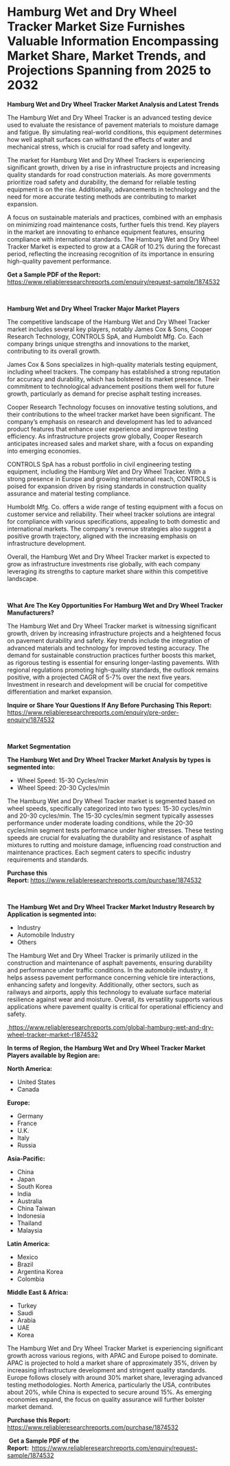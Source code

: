 <p><h1>Hamburg Wet and Dry Wheel Tracker Market Size Furnishes Valuable Information Encompassing Market Share, Market Trends, and Projections Spanning from 2025 to 2032</h1></p><p><strong>Hamburg Wet and Dry Wheel Tracker Market Analysis and Latest Trends</strong></p>
<p><p>The Hamburg Wet and Dry Wheel Tracker is an advanced testing device used to evaluate the resistance of pavement materials to moisture damage and fatigue. By simulating real-world conditions, this equipment determines how well asphalt surfaces can withstand the effects of water and mechanical stress, which is crucial for road safety and longevity. </p><p>The market for Hamburg Wet and Dry Wheel Trackers is experiencing significant growth, driven by a rise in infrastructure projects and increasing quality standards for road construction materials. As more governments prioritize road safety and durability, the demand for reliable testing equipment is on the rise. Additionally, advancements in technology and the need for more accurate testing methods are contributing to market expansion.</p><p>A focus on sustainable materials and practices, combined with an emphasis on minimizing road maintenance costs, further fuels this trend. Key players in the market are innovating to enhance equipment features, ensuring compliance with international standards. The Hamburg Wet and Dry Wheel Tracker Market is expected to grow at a CAGR of 10.2% during the forecast period, reflecting the increasing recognition of its importance in ensuring high-quality pavement performance.</p></p>
<p><strong>Get a Sample PDF of the Report:&nbsp;</strong> <a href="https://www.reliableresearchreports.com/enquiry/request-sample/1874532?utm_campaign=3276&utm_medium=2&utm_source=Github&utm_content=ia&utm_term=12042025&utm_id=hamburg-wet-and-dry-wheel-tracker">https://www.reliableresearchreports.com/enquiry/request-sample/1874532</a></p>
<p>&nbsp;</p>
<p><strong>Hamburg Wet and Dry Wheel Tracker Major Market Players</strong></p>
<p><p>The competitive landscape of the Hamburg Wet and Dry Wheel Tracker market includes several key players, notably James Cox & Sons, Cooper Research Technology, CONTROLS SpA, and Humboldt Mfg. Co. Each company brings unique strengths and innovations to the market, contributing to its overall growth.</p><p>James Cox & Sons specializes in high-quality materials testing equipment, including wheel trackers. The company has established a strong reputation for accuracy and durability, which has bolstered its market presence. Their commitment to technological advancement positions them well for future growth, particularly as demand for precise asphalt testing increases.</p><p>Cooper Research Technology focuses on innovative testing solutions, and their contributions to the wheel tracker market have been significant. The company’s emphasis on research and development has led to advanced product features that enhance user experience and improve testing efficiency. As infrastructure projects grow globally, Cooper Research anticipates increased sales and market share, with a focus on expanding into emerging economies.</p><p>CONTROLS SpA has a robust portfolio in civil engineering testing equipment, including the Hamburg Wet and Dry Wheel Tracker. With a strong presence in Europe and growing international reach, CONTROLS is poised for expansion driven by rising standards in construction quality assurance and material testing compliance.</p><p>Humboldt Mfg. Co. offers a wide range of testing equipment with a focus on customer service and reliability. Their wheel tracker solutions are integral for compliance with various specifications, appealing to both domestic and international markets. The company's revenue strategies also suggest a positive growth trajectory, aligned with the increasing emphasis on infrastructure development.</p><p>Overall, the Hamburg Wet and Dry Wheel Tracker market is expected to grow as infrastructure investments rise globally, with each company leveraging its strengths to capture market share within this competitive landscape.</p></p>
<p>&nbsp;</p>
<p><strong>What Are The Key Opportunities For Hamburg Wet and Dry Wheel Tracker Manufacturers?</strong></p>
<p><p>The Hamburg Wet and Dry Wheel Tracker market is witnessing significant growth, driven by increasing infrastructure projects and a heightened focus on pavement durability and safety. Key trends include the integration of advanced materials and technology for improved testing accuracy. The demand for sustainable construction practices further boosts this market, as rigorous testing is essential for ensuring longer-lasting pavements. With regional regulations promoting high-quality standards, the outlook remains positive, with a projected CAGR of 5-7% over the next five years. Investment in research and development will be crucial for competitive differentiation and market expansion.</p></p>
<p><strong>Inquire or Share Your Questions If Any Before Purchasing This Report:</strong> <a href="https://www.reliableresearchreports.com/enquiry/pre-order-enquiry/1874532?utm_campaign=3276&utm_medium=2&utm_source=Github&utm_content=ia&utm_term=12042025&utm_id=hamburg-wet-and-dry-wheel-tracker">https://www.reliableresearchreports.com/enquiry/pre-order-enquiry/1874532</a></p>
<p>&nbsp;</p>
<p><strong>Market Segmentation</strong></p>
<p><strong>The Hamburg Wet and Dry Wheel Tracker Market Analysis by types is segmented into:</strong></p>
<p><ul><li>Wheel Speed: 15-30 Cycles/min</li><li>Wheel Speed: 20-30 Cycles/min</li></ul></p>
<p><p>The Hamburg Wet and Dry Wheel Tracker market is segmented based on wheel speeds, specifically categorized into two types: 15-30 cycles/min and 20-30 cycles/min. The 15-30 cycles/min segment typically assesses performance under moderate loading conditions, while the 20-30 cycles/min segment tests performance under higher stresses. These testing speeds are crucial for evaluating the durability and resistance of asphalt mixtures to rutting and moisture damage, influencing road construction and maintenance practices. Each segment caters to specific industry requirements and standards.</p></p>
<p><strong>Purchase this Report:&nbsp;</strong><a href="https://www.reliableresearchreports.com/purchase/1874532?utm_campaign=3276&utm_medium=2&utm_source=Github&utm_content=ia&utm_term=12042025&utm_id=hamburg-wet-and-dry-wheel-tracker">https://www.reliableresearchreports.com/purchase/1874532</a></p>
<p>&nbsp;</p>
<p><strong>The Hamburg Wet and Dry Wheel Tracker Market Industry Research by Application is segmented into:</strong></p>
<p><ul><li>Industry</li><li>Automobile Industry</li><li>Others</li></ul></p>
<p><p>The Hamburg Wet and Dry Wheel Tracker is primarily utilized in the construction and maintenance of asphalt pavements, ensuring durability and performance under traffic conditions. In the automobile industry, it helps assess pavement performance concerning vehicle tire interactions, enhancing safety and longevity. Additionally, other sectors, such as railways and airports, apply this technology to evaluate surface material resilience against wear and moisture. Overall, its versatility supports various applications where pavement quality is critical for operational efficiency and safety.</p></p>
<p><a href="https://www.reliableresearchreports.com/global-hamburg-wet-and-dry-wheel-tracker-market-r1874532?utm_campaign=3276&utm_medium=2&utm_source=Github&utm_content=ia&utm_term=12042025&utm_id=hamburg-wet-and-dry-wheel-tracker">&nbsp;https://www.reliableresearchreports.com/global-hamburg-wet-and-dry-wheel-tracker-market-r1874532</a></p>
<p><strong>In terms of Region, the Hamburg Wet and Dry Wheel Tracker Market Players available by Region are:</strong></p>
<p>
    <p> <strong> North America: </strong>
        <ul>
            <li>United States</li>
            <li>Canada</li>
        </ul>
        </p> 
    <p> <strong> Europe: </strong>
        <ul>
            <li>Germany</li>
            <li>France</li>
            <li>U.K.</li>
            <li>Italy</li>
            <li>Russia</li>
        </ul>
        </p> 
    <p> <strong> Asia-Pacific: </strong>
        <ul>
            <li>China</li>
            <li>Japan</li>
            <li>South Korea</li>
            <li>India</li>
            <li>Australia</li>
            <li>China Taiwan</li>
            <li>Indonesia</li>
            <li>Thailand</li>
            <li>Malaysia</li>
        </ul>
        </p> 
    <p> <strong> Latin America: </strong>
        <ul>
            <li>Mexico</li>
            <li>Brazil</li>
            <li>Argentina Korea</li>
            <li>Colombia</li>
        </ul>
        </p> 
    <p> <strong> Middle East & Africa: </strong>
        <ul>
            <li>Turkey</li>
            <li>Saudi</li>
            <li>Arabia</li>
            <li>UAE</li>
            <li>Korea</li>
        </ul>
    </p>
    </p>
<p><p>The Hamburg Wet and Dry Wheel Tracker Market is experiencing significant growth across various regions, with APAC and Europe poised to dominate. APAC is projected to hold a market share of approximately 35%, driven by increasing infrastructure development and stringent quality standards. Europe follows closely with around 30% market share, leveraging advanced testing methodologies. North America, particularly the USA, contributes about 20%, while China is expected to secure around 15%. As emerging economies expand, the focus on quality assurance will further bolster market demand.</p></p>
<p><strong>Purchase this Report: </strong><a href="https://www.reliableresearchreports.com/purchase/1874532?utm_campaign=3276&utm_medium=2&utm_source=Github&utm_content=ia&utm_term=12042025&utm_id=hamburg-wet-and-dry-wheel-tracker">https://www.reliableresearchreports.com/purchase/1874532</a></p>
<p>&nbsp;<strong>Get a Sample PDF of the Report:&nbsp;&nbsp;</strong><a href="https://www.reliableresearchreports.com/enquiry/request-sample/1874532?utm_campaign=3276&utm_medium=2&utm_source=Github&utm_content=ia&utm_term=12042025&utm_id=hamburg-wet-and-dry-wheel-tracker">https://www.reliableresearchreports.com/enquiry/request-sample/1874532</a></p>
<p><strong></strong></p>
<p><p></p><p></p><p></p></p>
